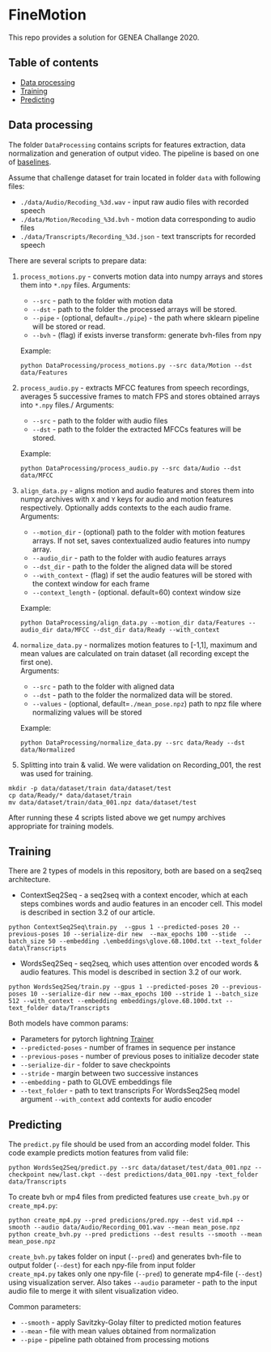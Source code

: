# FineMotion
This repo provides a solution for GENEA Challange 2020.
## Table of contents
- [Data processing](#Data-processing) 
- [Training](#Training)
- [Predicting](#Predicting)

## Data processing
The folder `DataProcessing` contains scripts for features extraction, data normalization and generation of output video.
The pipeline is based on one of [baselines](https://github.com/GestureGeneration/Speech_driven_gesture_generation_with_autoencoder/blob/GENEA_2020/data_processing/).

Assume that challenge dataset for train located in folder `data` with following files:
 - `./data/Audio/Recoding_%3d.wav` - input raw audio files with recorded speech
 - `./data/Motion/Recoding_%3d.bvh` - motion data corresponding to audio files
 - `./data/Transcripts/Recording_%3d.json` - text transcripts for recorded speech
 
There are several scripts to prepare data:
1. `process_motions.py` - converts motion data into numpy arrays and stores them into `*.npy` files. 
    Arguments:
    - `--src` - path to the folder with motion data
    - `--dst` - path to the folder the processed arrays will be stored.
    - `--pipe` - (optional, default=`./pipe`) - the path where sklearn pipeline will be stored or read.
    - `--bvh` - (flag) if exists inverse transform: generate bvh-files from npy
    
    Example:
    ```
    python DataProcessing/process_motions.py --src data/Motion --dst data/Features
    ```
   
2. `process_audio.py` - extracts MFCC features from speech recordings, averages 5 successive frames to match FPS
  and stores obtained arrays into `*.npy` files./
  Arguments:
    - `--src` - path to the folder with audio files
    - `--dst` - path to the folder the extracted MFCCs features will be stored.
    
    Example:
    ```
    python DataProcessing/process_audio.py --src data/Audio --dst data/MFCC
    ```
        
3. `align_data.py` - aligns motion and audio features and stores them into numpy archives with `X` and `Y` keys for 
audio and motion features respectively. Optionally adds contexts to the each audio frame.
    Arguments:
    - `--motion_dir` - (optional) path to the folder with motion features arrays.
    If not set, saves contextualized audio features into numpy array.
    - `--audio_dir` - path to the folder with audio features arrays
    - `--dst_dir` - path to the folder the aligned data will be stored
    - `--with_context` - (flag) if set the audio features will be stored with the context window for each frame
    - `--context_length` - (optional. default=60) context window size
    
    Example:
    ```
    python DataProcessing/align_data.py --motion_dir data/Features --audio_dir data/MFCC --dst_dir data/Ready --with_context
    ```
4. `normalize_data.py` - normalizes motion features to [-1,1], maximum and mean values are calculated on train dataset 
(all recording except the first one).\
    Arguments:
    - `--src` - path to the folder with aligned data
    - `--dst` - path to the folder the normalized data will be stored.
    - `--values` - (optional, default=`./mean_pose.npz`) path to npz file where normalizing values will be stored
    
    Example:
    ```
    python DataProcessing/normalize_data.py --src data/Ready --dst data/Normalized
    ```

5. Splitting into train & valid. We were validation on Recording_001, the rest was used for training.

```
mkdir -p data/dataset/train data/dataset/test
cp data/Ready/* data/dataset/train
mv data/dataset/train/data_001.npz data/dataset/test
```


After running these 4 scripts listed above we get numpy archives appropriate for training models.

## Training
There are 2 types of models in this repository, both are based on a seq2seq architecture.
* ContextSeq2Seq - a seq2seq with a context encoder, which at each steps combines words and audio features in an encoder cell. This model is described in section 3.2 of our article.
```
python ContextSeq2Seq\train.py  --gpus 1 --predicted-poses 20 --previous-poses 10 --serialize-dir new  --max_epochs 100 --stide  --batch_size 50 --embedding .\embeddings\glove.6B.100d.txt --text_folder data\Transcripts 
```
* WordsSeq2Seq - seq2seq, which uses attention over encoded words & audio features. This model is described in section 3.2 of our work.

```
python WordsSeq2Seq/train.py --gpus 1 --predicted-poses 20 --previous-poses 10 --serialize-dir new --max_epochs 100 --stride 1 --batch_size 512 --with_context --embedding embeddings/glove.6B.100d.txt --text_folder data/Transcripts
```

Both models have common params:
- Parameters for pytorch lightning [Trainer](https://pytorch-lightning.readthedocs.io/en/latest/trainer.html#)
- `--predicted-poses` - number of frames in sequence per instance
- `--previous-poses` - number of previous poses to initialize decoder state
- `--serialize-dir` - folder to save checkpoints
- `--stride` - margin between two successive instances
- `--embedding` - path to GLOVE embeddings file
- `--text_folder` - path to text transcripts
For WordsSeq2Seq model argument `--with_context` add contexts for audio encoder

## Predicting

The `predict.py` file should be used from an according model folder. This code example predicts motion features 
from valid file:
```
python WordsSeq2Seq/predict.py --src data/dataset/test/data_001.npz --checkpoint new/last.ckpt --dest predictions/data_001.npy -text_folder data/Transcripts
```

To create bvh or mp4 files from predicted features use `create_bvh.py` or `create_mp4.py`:
```
python create_mp4.py --pred predicions/pred.npy --dest vid.mp4 --smooth --audio data/Audio/Recording_001.wav --mean mean_pose.npz
python create_bvh.py --pred predictions --dest results --smooth --mean mean_pose.npz
```

`create_bvh.py` takes folder on input (`--pred`) and generates bvh-file to output folder (`--dest`) for each npy-file from input folder\
`create_mp4.py` takes only one npy-file (`--pred`) to generate mp4-file (`--dest`) using visualization server. 
Also takes `--audio` parameter - path to the input audio file to merge it with silent visualization video.

Common parameters:
- `--smooth` - apply Savitzky-Golay filter to predicted motion features
- `--mean` - file with mean values obtained from normalization
- `--pipe` - pipeline path obtained from processing motions